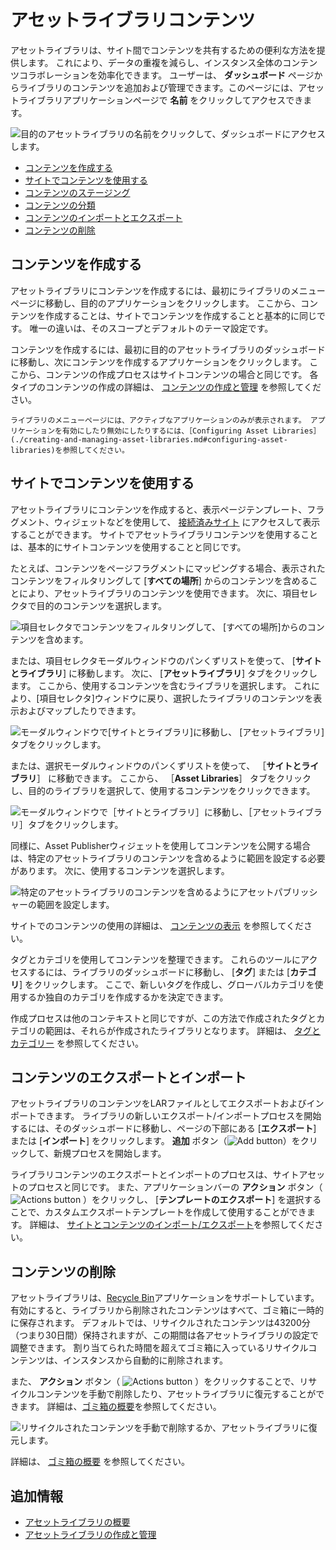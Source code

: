 # アセットライブラリコンテンツ

アセットライブラリは、サイト間でコンテンツを共有するための便利な方法を提供します。 これにより、データの重複を減らし、インスタンス全体のコンテンツコラボレーションを効率化できます。 ユーザーは、 **ダッシュボード** ページからライブラリのコンテンツを追加および管理できます。このページには、アセットライブラリアプリケーションページで **名前** をクリックしてアクセスできます。

![目的のアセットライブラリの名前をクリックして、ダッシュボードにアクセスします。](./asset-library-content/images/01.png)

* [コンテンツを作成する](#creating-content)
* [サイトでコンテンツを使用する](#using-content-in-sites)
* [コンテンツのステージング](#staging-content)
* [コンテンツの分類](#categorizing-content)
* [コンテンツのインポートとエクスポート](#importing-and-exporting-content)
* [コンテンツの削除](#removing-content)

<a name="creating-content" />

## コンテンツを作成する

アセットライブラリにコンテンツを作成するには、最初にライブラリのメニューページに移動し、目的のアプリケーションをクリックします。 ここから、コンテンツを作成することは、サイトでコンテンツを作成することと基本的に同じです。 唯一の違いは、そのスコープとデフォルトのテーマ設定です。

コンテンツを作成するには、最初に目的のアセットライブラリのダッシュボードに移動し、次にコンテンツを作成するアプリケーションをクリックします。 ここから、コンテンツの作成プロセスはサイトコンテンツの場合と同じです。 各タイプのコンテンツの作成の詳細は、 [コンテンツの作成と管理](../../content-authoring-and-management.html) を参照してください。

```{note}
ライブラリのメニューページには、アクティブなアプリケーションのみが表示されます。 アプリケーションを有効にしたり無効にしたりするには、［Configuring Asset Libraries］(./creating-and-managing-asset-libraries.md#configuring-asset-libraries)を参照してください。
```

<a name="using-content-in-sites" />

## サイトでコンテンツを使用する

アセットライブラリにコンテンツを作成すると、表示ページテンプレート、フラグメント、ウィジェットなどを使用して、 [接続済みサイト](./creating-and-managing-asset-libraries.md#sites) にアクセスして表示することができます。 サイトでアセットライブラリコンテンツを使用することは、基本的にサイトコンテンツを使用することと同じです。

たとえば、コンテンツをページフラグメントにマッピングする場合、表示されたコンテンツをフィルタリングして [**すべての場所**] からのコンテンツを含めることにより、アセットライブラリのコンテンツを使用できます。 次に、項目セレクタで目的のコンテンツを選択します。

![項目セレクタでコンテンツをフィルタリングして、 [すべての場所]からのコンテンツを含めます。](./asset-library-content/images/02.png)

または、項目セレクタモーダルウィンドウのパンくずリストを使って、 [**サイトとライブラリ**] に移動します。 次に、 [**アセットライブラリ**] タブをクリックします。 ここから、使用するコンテンツを含むライブラリを選択します。 これにより、[項目セレクタ]ウィンドウに戻り、選択したライブラリのコンテンツを表示およびマップしたりできます。

![モーダルウィンドウで[サイトとライブラリ]に移動し、 [アセットライブラリ]タブをクリックします。](./asset-library-content/images/03.png)

または、選択モーダルウィンドウのパンくずリストを使って、 ［**サイトとライブラリ**］ に移動できます。 ここから、 ［**Asset Libraries**］ タブをクリックし、目的のライブラリを選択して、使用するコンテンツをクリックできます。

![モーダルウィンドウで［サイトとライブラリ］に移動し、［アセットライブラリ］タブをクリックします。](./asset-library-content/images/03.png)

同様に、Asset Publisherウィジェットを使用してコンテンツを公開する場合は、特定のアセットライブラリのコンテンツを含めるように範囲を設定する必要があります。 次に、使用するコンテンツを選択します。

![特定のアセットライブラリのコンテンツを含めるようにアセットパブリッシャーの範囲を設定します。](./asset-library-content/images/04.png)

サイトでのコンテンツの使用の詳細は、 [コンテンツの表示](../../site-building/displaying_content.html) を参照してください。

<a name="staging-content" />

タグとカテゴリを使用してコンテンツを整理できます。 これらのツールにアクセスするには、ライブラリのダッシュボードに移動し、 [**タグ**] または [**カテゴリ**] をクリックします。 ここで、新しいタグを作成し、グローバルカテゴリを使用するか独自のカテゴリを作成するかを決定できます。

作成プロセスは他のコンテキストと同じですが、この方法で作成されたタグとカテゴリの範囲は、それらが作成されたライブラリとなります。 詳細は、 [タグとカテゴリー](../tags_and_categories.html) を参照してください。

## コンテンツのエクスポートとインポート

アセットライブラリのコンテンツをLARファイルとしてエクスポートおよびインポートできます。 ライブラリの新しいエクスポート/インポートプロセスを開始するには、そのダッシュボードに移動し、ページの下部にある [**エクスポート**] または [**インポート**] をクリックします。 **追加** ボタン（![Add button](../../images/icon-add.png)）をクリックして、新規プロセスを開始します。

ライブラリコンテンツのエクスポートとインポートのプロセスは、サイトアセットのプロセスと同じです。 また、アプリケーションバーの **アクション** ボタン（ ![Actions button](../../images/icon-actions.png) ）をクリックし、 [**テンプレートのエクスポート**] を選択することで、カスタムエクスポートテンプレートを作成して使用することができます。 詳細は、 [サイトとコンテンツのインポート/エクスポート](../../site-building/building-sites/importing-exporting-pages-and-content.md)を参照してください。

## コンテンツの削除

アセットライブラリは、[Recycle Bin](../recycle-bin/configuring-the-recycle-bin.md)アプリケーションをサポートしています。 有効にすると、ライブラリから削除されたコンテンツはすべて、ゴミ箱に一時的に保存されます。 デフォルトでは、リサイクルされたコンテンツは43200分（つまり30日間）保持されますが、この期間は各アセットライブラリの設定で調整できます。 割り当てられた時間を超えてゴミ箱に入っているリサイクルコンテンツは、インスタンスから自動的に削除されます。

また、 **アクション** ボタン（ ![Actions button](../../images/icon-actions.png) ）をクリックすることで、リサイクルコンテンツを手動で削除したり、アセットライブラリに復元することができます。 詳細は、[ゴミ箱の概要](../recycle-bin/recycle-bin-overview.md)を参照してください。

![リサイクルされたコンテンツを手動で削除するか、アセットライブラリに復元します。](./asset-library-content/images/05.png)

詳細は、 [ゴミ箱の概要](../recycle-bin/recycle-bin-overview.md) を参照してください。

<a name="additional-information" />

## 追加情報

  - [アセットライブラリの概要](./asset-libraries-overview.md)
  - [アセットライブラリの作成と管理](./creating-and-managing-asset-libraries.md)
